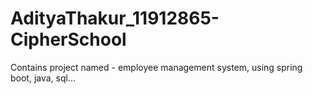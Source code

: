 # AdityaThakur_11912865-CipherSchool
Contains project named - employee management system, using spring boot, java, sql...
